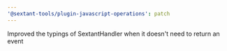 ```yaml
---
'@sextant-tools/plugin-javascript-operations': patch
---
```


Improved the typings of SextantHandler when it doesn't need to return an event
